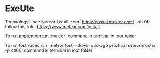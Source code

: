 # ExeUte

Technology Use:: Meteor
Install :: curl https://install.meteor.com/ | sh
OR follow this link:: https://www.meteor.com/install

To run application run 'meteor' command in terminal in root folder


To run test cases run 'meteor test --driver-package practicalmeteor:mocha -p 4000' command in terminal in root folder